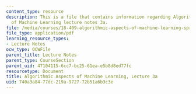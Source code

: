 ```yaml
---
content_type: resource
description: This is a file that contains information regarding Algorithmic Aspects
  of Machine Learning lecture notes 3a.
file: /media/courses/18-409-algorithmic-aspects-of-machine-learning-spring-2015/740a3a8477dc219a972772b51a6b3c3e_MIT18_409S15_lec3a.pdf
file_type: application/pdf
learning_resource_types:
- Lecture Notes
ocw_type: OCWFile
parent_title: Lecture Notes
parent_type: CourseSection
parent_uid: 47104115-6cc7-bc25-61ea-e5b8d8ed77fc
resourcetype: Document
title: Algorithmic Aspects of Machine Learning, Lecture 3a
uid: 740a3a84-77dc-219a-9727-72b51a6b3c3e
---
```

